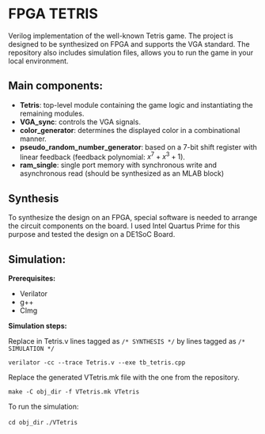 # FPGA TETRIS

Verilog implementation of the well-known Tetris game. The project is designed to be synthesized on FPGA and supports the VGA standard. The repository also includes simulation files, allows you to run the game in your local environment.

## Main components:

- **Tetris**: top-level module containing the game logic and instantiating the remaining modules. 
- **VGA_sync**: controls the VGA  signals. 
- **color_generator**: determines the displayed color in a combinational manner. 
- **pseudo_random_number_generator**: based on a 7-bit shift register with linear feedback (feedback polynomial: $x^7 + x^3 + 1$).
- **ram_single**: single port memory with synchronous write and asynchronous read (should be synthesized as an MLAB block)

## Synthesis
To synthesize the design on an FPGA, special software is needed to arrange the circuit components on the board. I used Intel Quartus Prime for this purpose and tested the design on a DE1SoC Board.

## Simulation:

**Prerequisites:**

- Verilator 
- g++ 
- CImg

**Simulation steps:**

Replace in Tetris.v lines tagged as `/* SYNTHESIS */` by lines tagged as `/* SIMULATION */`

`verilator -cc --trace Tetris.v --exe tb_tetris.cpp`

Replace the generated VTetris.mk file with the one from the repository.

`make -C obj_dir -f VTetris.mk VTetris`

To run the simulation:

`cd obj_dir`
`./VTetris`
